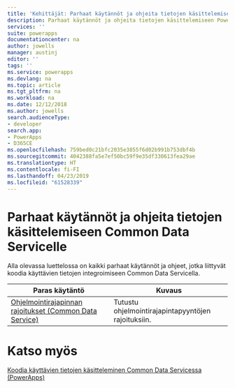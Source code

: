 ```yaml
---
title: 'Kehittäjät: Parhaat käytännöt ja ohjeita tietojen käsittelemiseen Common Data Servicelle | Microsoft Docs'
description: Parhaat käytännöt ja ohjeita tietojen käsittelemiseen PowerAppsin Common Data Servicen kehittäjille.
services: ''
suite: powerapps
documentationcenter: na
author: jowells
manager: austinj
editor: ''
tags: ''
ms.service: powerapps
ms.devlang: na
ms.topic: article
ms.tgt_pltfrm: na
ms.workload: na
ms.date: 12/12/2018
ms.author: jowells
search.audienceType:
- developer
search.app:
- PowerApps
- D365CE
ms.openlocfilehash: 759bed0c21bfc2035e3855f6d02b991b753dbf4b
ms.sourcegitcommit: 4042388fa5e7ef50bc59f9e35df330613fea29ae
ms.translationtype: HT
ms.contentlocale: fi-FI
ms.lasthandoff: 04/23/2019
ms.locfileid: "61528339"
---
```

# <a name="best-practices-and-guidance-around-working-with-data-for-the-common-data-service"></a>Parhaat käytännöt ja ohjeita tietojen käsittelemiseen Common Data Servicelle

Alla olevassa luettelossa on kaikki parhaat käytännöt ja ohjeet, jotka liittyvät koodia käyttävien tietojen integroimiseen Common Data Servicella.

|Paras käytäntö  |Kuvaus  |
|---------|---------|
|[Ohjelmointirajapinnan rajoitukset (Common Data Service)](../../api-limits.md)     |Tutustu ohjelmointirajapintapyyntöjen rajoituksiin.         |

# <a name="see-also"></a>Katso myös
[Koodia käyttävien tietojen käsitteleminen Common Data Servicessa (PowerApps)](../../work-with-data-cds.md)<br />